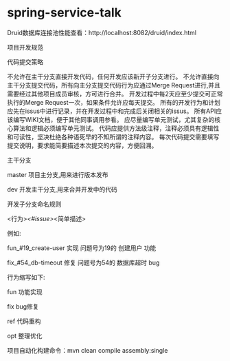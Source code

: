 # spring-service-talk
Druid数据库连接池性能查看：http://localhost:8082/druid/index.html



项目开发规范

代码提交策略

不允许在主干分支直接开发代码，任何开发应该新开子分支进行。
不允许直接向主干分支提交代码，所有向主分支提交代码行为应通过Merge Request进行,并且需要经过其他项目成员审核，方可进行合并。
开发过程中每2天应至少提交可正常执行的Merge Request一次，如果条件允许应每天提交。
所有的开发行为和计划应先在issus中进行记录，并在开发过程中和完成后关闭相关的issus。
所有API应该编写WIKI文档，便于其他同事调用参看。
应尽量编写单元测试，尤其复杂的核心算法和逻辑必须编写单元测试。
代码应提供方法级注释，注释必须具有逻辑性和可读性，坚决杜绝各种语死早的不知所谓的注释内容。
每次代码提交需要填写提交说明，要求能简要描述本次提交的内容，方便回溯。



主干分支



master 项目主分支,用来进行版本发布

dev 开发主干分支,用来合并开发中的代码



开发子分支命名规则

<行为>_<#issue>_<简单描述>

例如:



fun_#19_create-user 实现 问题号为19的 创建用户 功能

fix_#54_db-timeout 修复 问题号为54的 数据库超时 bug


行为缩写如下:



fun 功能实现

fix bug修复

ref 代码重构

opt 整理优化

项目自动化构建命令：mvn clean compile assembly:single